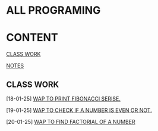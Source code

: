 # ALL PROGRAMING

# CONTENT

[CLASS WORK](./CLASS%20WORK/)

[NOTES](./NOTES/)

## CLASS WORK

[18-01-25] [WAP TO PRINT FIBONACCI SERISE.](./CLASS%20WORK/18-01-25/FABONACCI_RECURSION.C)


 
 [19-01-25] [WAP TO CHECK IF A NUMBER IS EVEN OR NOT.](./CLASS%20WORK/19-01-25/EVEN_ODD.C) 

 [20-01-25] [WAP TO FIND FACTORIAL OF A NUMBER](./CLASS%20WORK/20-01-25/FACTORAL.C)

 